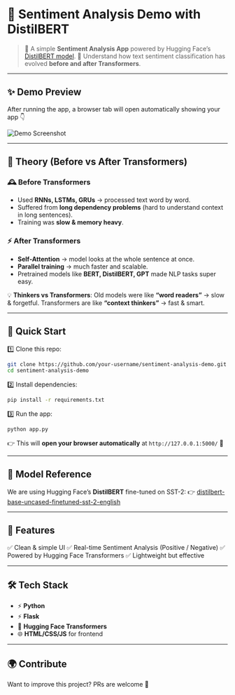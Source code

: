 

# 🌟 Sentiment Analysis Demo with DistilBERT

> 🎉 A simple **Sentiment Analysis App** powered by Hugging Face’s [DistilBERT model](https://huggingface.co/distilbert/distilbert-base-uncased-finetuned-sst-2-english).
> 🧠 Understand how text sentiment classification has evolved **before and after Transformers**.

---

## ✨ Demo Preview

After running the app, a browser tab will open automatically showing your app 👇

![Demo Screenshot](./demo.png)

---

## 📖 Theory (Before vs After Transformers)

### 🕰 Before Transformers

* Used **RNNs, LSTMs, GRUs** → processed text word by word.
* Suffered from **long dependency problems** (hard to understand context in long sentences).
* Training was **slow & memory heavy**.

### ⚡ After Transformers

* **Self-Attention** → model looks at the whole sentence at once.
* **Parallel training** → much faster and scalable.
* Pretrained models like **BERT, DistilBERT, GPT** made NLP tasks super easy.

💡 **Thinkers vs Transformers**:
Old models were like **“word readers”** → slow & forgetful.
Transformers are like **“context thinkers”** → fast & smart.

---

## 🚀 Quick Start

1️⃣ Clone this repo:

```bash
git clone https://github.com/your-username/sentiment-analysis-demo.git
cd sentiment-analysis-demo
```

2️⃣ Install dependencies:

```bash
pip install -r requirements.txt
```

3️⃣ Run the app:

```bash
python app.py
```

👉 This will **open your browser automatically** at `http://127.0.0.1:5000/` 🎨

---

## 🔗 Model Reference

We are using Hugging Face’s **DistilBERT** fine-tuned on SST-2:
👉 [distilbert-base-uncased-finetuned-sst-2-english](https://huggingface.co/distilbert/distilbert-base-uncased-finetuned-sst-2-english)

---

## 🎯 Features

✅ Clean & simple UI
✅ Real-time Sentiment Analysis (Positive / Negative)
✅ Powered by Hugging Face Transformers
✅ Lightweight but effective

---

## 🛠 Tech Stack

* ⚡ **Python**
* ⚡ **Flask**
* 🤗 **Hugging Face Transformers**
* 🌐 **HTML/CSS/JS** for frontend

---

## 🌍 Contribute

Want to improve this project? PRs are welcome 💜

